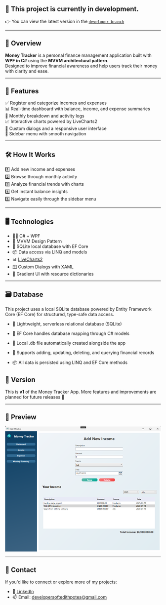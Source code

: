
## 🚧 This project is currently in development.  
👉 You can view the latest version in the [`developer branch`](https://github.com/MilenaRPotes/MoneyTracker/tree/development)


---
## 🧾 Overview

**Money Tracker** is a personal finance management application built with **WPF in C#** using the **MVVM architectural pattern**.  
Designed to improve financial awareness and help users track their money with clarity and ease.

---

## 🌟 Features

✅ Register and categorize incomes and expenses  
📊 Real-time dashboard with balance, income, and expense summaries  
📅 Monthly breakdown and activity logs  
📈 Interactive charts powered by LiveCharts2  
💬 Custom dialogs and a responsive user interface  
🧭 Sidebar menu with smooth navigation  

---

## 🛠 How It Works

1️⃣ Add new income and expenses  
2️⃣ Browse through monthly activity  
3️⃣ Analyze financial trends with charts  
4️⃣ Get instant balance insights  
5️⃣ Navigate easily through the sidebar menu

---

## 🖥️ Technologies

- 👨‍💻 C# + WPF  
- 📐 MVVM Design Pattern
- 🧩 SQLite local database with EF Core
- 📦 Data access via LINQ and models
- 📊 [LiveCharts2](https://livecharts.dev)  
- 🪟 Custom Dialogs with XAML  
- 🌈 Gradient UI with resource dictionaries

---

## 🗃️ Database
This project uses a local SQLite database powered by Entity Framework Core (EF Core) for structured, type-safe data access.

- 🧱 Lightweight, serverless relational database (SQLite)

- 🧠 EF Core handles database mapping through C# models

- 💾 Local .db file automatically created alongside the app

- 🔄 Supports adding, updating, deleting, and querying financial records

- 📦 All data is persisted using LINQ and EF Core methods

## 📂 Version

This is **v1** of the Money Tracker App. More features and improvements are planned for future releases 🚀

---

## 📸 Preview

![Dashboard Screenshot](https://github.com/MilenaRPotes/MoneyTracker/blob/main/Money%20Tracker%20Income.png)

---

## 📩 Contact

If you'd like to connect or explore more of my projects:

- 💼 [LinkedIn](https://www.linkedin.com/in/milenarpotes/)
- 📫 Email: developersoftedithpotes@gmail.com
